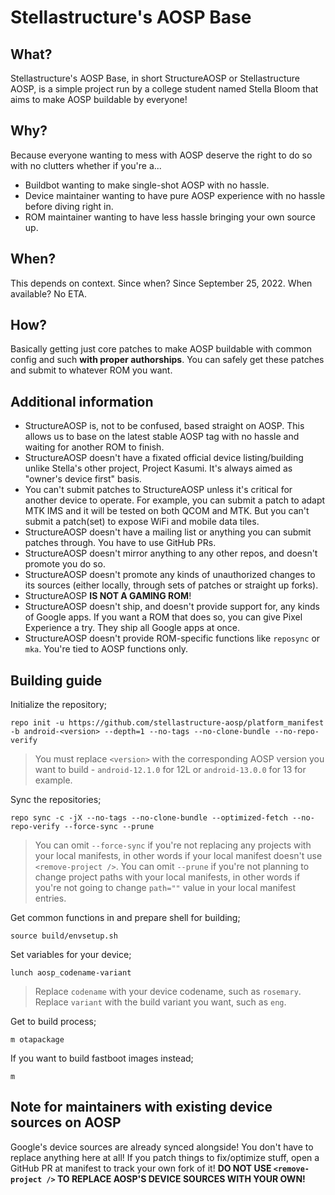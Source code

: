 # Stellastructure's AOSP Base

## What?

Stellastructure's AOSP Base, in short StructureAOSP or Stellastructure AOSP, is a simple project run by a college student named Stella Bloom that aims to make AOSP buildable by everyone!

## Why?

Because everyone wanting to mess with AOSP deserve the right to do so with no clutters whether if you're a...
* Buildbot wanting to make single-shot AOSP with no hassle.
* Device maintainer wanting to have pure AOSP experience with no hassle before diving right in.
* ROM maintainer wanting to have less hassle bringing your own source up.

## When?

This depends on context. Since when? Since September 25, 2022. When available? No ETA.

## How?

Basically getting just core patches to make AOSP buildable with common config and such **with proper authorships**. You can safely get these patches and submit to whatever ROM you want.

## Additional information

* StructureAOSP is, not to be confused, based straight on AOSP. This allows us to base on the latest stable AOSP tag with no hassle and waiting for another ROM to finish.
* StructureAOSP doesn't have a fixated official device listing/building unlike Stella's other project, Project Kasumi. It's always aimed as "owner's device first" basis.
* You can't submit patches to StructureAOSP unless it's critical for another device to operate. For example, you can submit a patch to adapt MTK IMS and it will be tested on both QCOM and MTK. But you can't submit a patch(set) to expose WiFi and mobile data tiles.
* StructureAOSP doesn't have a mailing list or anything you can submit patches through. You have to use GitHub PRs.
* StructureAOSP doesn't mirror anything to any other repos, and doesn't promote you do so.
* StructureAOSP doesn't promote any kinds of unauthorized changes to its sources (either locally, through sets of patches or straight up forks).
* StructureAOSP **IS NOT A GAMING ROM**!
* StructureAOSP doesn't ship, and doesn't provide support for, any kinds of Google apps. If you want a ROM that does so, you can give Pixel Experience a try. They ship all Google apps at once.
* StructureAOSP doesn't provide ROM-specific functions like `reposync` or `mka`. You're tied to AOSP functions only.

## Building guide

Initialize the repository;
```
repo init -u https://github.com/stellastructure-aosp/platform_manifest -b android-<version> --depth=1 --no-tags --no-clone-bundle --no-repo-verify
```

> You must replace `<version>` with the corresponding AOSP version you want to build - `android-12.1.0` for 12L or `android-13.0.0` for 13 for example.

Sync the repositories;
```
repo sync -c -jX --no-tags --no-clone-bundle --optimized-fetch --no-repo-verify --force-sync --prune
```

> You can omit `--force-sync` if you're not replacing any projects with your local manifests, in other words if your local manifest doesn't use `<remove-project />`.
> You can omit `--prune` if you're not planning to change project paths with your local manifests, in other words if you're not going to change `path=""` value in your local manifest entries.

Get common functions in and prepare shell for building;
```
source build/envsetup.sh
```

Set variables for your device;
```
lunch aosp_codename-variant
```

> Replace `codename` with your device codename, such as `rosemary`.
> Replace `variant` with the build variant you want, such as `eng`.

Get to build process;
```
m otapackage
```

If you want to build fastboot images instead;
```
m
```

## Note for maintainers with existing device sources on AOSP

Google's device sources are already synced alongside! You don't have to replace anything here at all! If you patch things to fix/optimize stuff, open a GitHub PR at manifest to track your own fork of it! **DO NOT USE `<remove-project />` TO REPLACE AOSP'S DEVICE SOURCES WITH YOUR OWN!**
